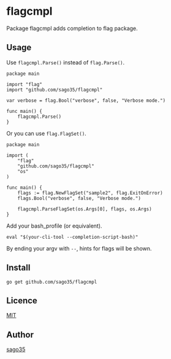# flagcmpl

Package flagcmpl adds completion to flag package.

## Usage

Use `flagcmpl.Parse()` instead of `flag.Parse()`.

    package main

    import "flag"
    import "github.com/sago35/flagcmpl"

    var verbose = flag.Bool("verbose", false, "Verbose mode.")

    func main() {
        flagcmpl.Parse()
    }

Or you can use `flag.FlagSet()`.

    package main

    import (
        "flag"
        "github.com/sago35/flagcmpl"
        "os"
    )

    func main() {
        flags := flag.NewFlagSet("sample2", flag.ExitOnError)
        flags.Bool("verbose", false, "Verbose mode.")

        flagcmpl.ParseFlagSet(os.Args[0], flags, os.Args)
    }

Add your bash_profile (or equivalent).

    eval "$(your-cli-tool --completion-script-bash)"

By ending your argv with `--`, hints for flags will be shown.

## Install

    go get github.com/sago35/flagcmpl

## Licence

[MIT](http://opensource.org/licenses/mit-license.php)

## Author

[sago35](https://github.com/sago35)

